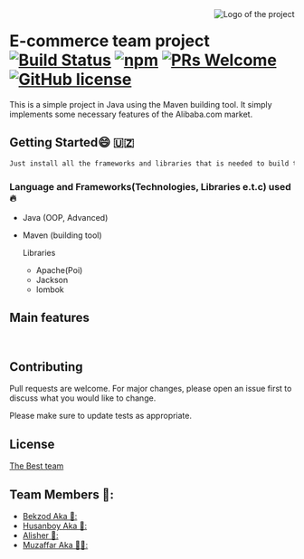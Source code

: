 <img src="./images/logo.sample.png" alt="Logo of the project" align="right">

# E-commerce team project [![Build Status](https://img.shields.io/travis/npm/npm/latest.svg?style=flat-square)](https://travis-ci.org/npm/npm) [![npm](https://img.shields.io/npm/v/npm.svg?style=flat-square)](https://www.npmjs.com/package/npm) [![PRs Welcome](https://img.shields.io/badge/PRs-welcome-brightgreen.svg?style=flat-square)](http://makeapullrequest.com) [![GitHub license](https://img.shields.io/badge/license-MIT-blue.svg?style=flat-square)](https://github.com/your/your-project/blob/master/LICENSE)

This is a simple project in Java using the Maven building tool. It simply implements some necessary features of the Alibaba.com market.

## Getting Started:smile: 🇺🇿

```bash
Just install all the frameworks and libraries that is needed to build the project 
```

### Language and Frameworks(Technologies, Libraries e.t.c)  used :fire:
+ Java (OOP, Advanced)
+ Maven (building tool)

  Libraries
  + Apache(Poi)
  + Jackson
  + lombok

## Main features

```python
 

```

## Contributing
Pull requests are welcome. For major changes, please open an issue first to discuss what you would like to change.

Please make sure to update tests as appropriate.

## License
[The Best team]()
## Team Members 🧔:
+ [Bekzod Aka 🧔‍:](https://github.com/cyber-exe)
+ [Husanboy Aka 👦:](https://github.com/)
+ [Alisher 👦:](https://github.com/AleeWeeR/)
+ [Muzaffar Aka 👨‍🦱:](https://github.com/)



